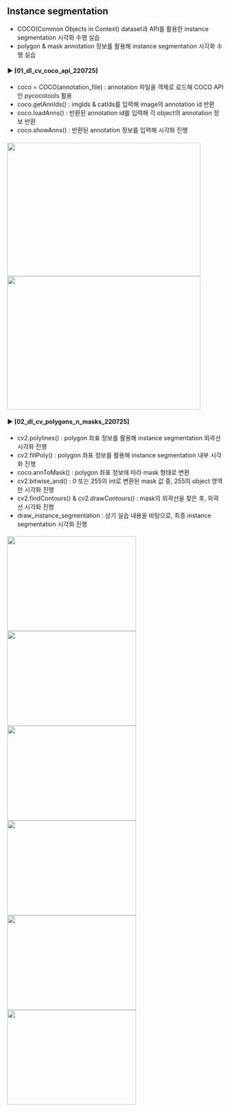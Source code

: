 ####
## Instance segmentation  
- COCO(Common Objects in Context) dataset과 API를 활용한 instance segmentation 시각화 수행 실습
- polygon & mask annotation 정보를 활용해 instance segmentation 시각화 수행 실습
####
#### ► [01_dl_cv_coco_api_220725]  
- coco = COCO(annotation_file) : annotation 파일을 객체로 로드해 COCO API인 pycocotools 활용
- coco.getAnnIds() : imgIds & catIds를 입력해 image의 annotation id 반환
- coco.loadAnns() : 반환된 annotation id를 입력해 각 object의 annotation 정보 반환
- coco.showAnns() : 반환된 annotation 정보를 입력해 시각화 진행
####
<img src="https://user-images.githubusercontent.com/109773795/184450892-c0e09504-0f71-45c1-9946-58c35cc5a8a2.png" width="450" height="310"/><img src="https://user-images.githubusercontent.com/109773795/184450899-bb76c9bc-0888-4570-b1c8-cc72d6174b4e.png" width="450" height="310"/>

####
#### ► [02_dl_cv_polygons_n_masks_220725]  
- cv2.polylines() : polygon 좌표 정보를 활용해 instance segmentation 외곽선 시각화 진행
- cv2.fillPoly() : polygon 좌표 정보를 활용해 instance segmentation 내부 시각화 진행
- coco.annToMask() : polygon 좌표 정보에 따라 mask 형태로 변환
- cv2.bitwise_and() : 0 또는 255의 int로 변환된 mask 값 중, 255의 object 영역만 시각화 진행 
- cv2.findContours() & cv2.drawContours() : mask의 외곽선을 찾은 후, 외곽선 시각화 진행 
- draw_instance_segmentation : 상기 실습 내용을 바탕으로, 최종 instance segmentation 시각화 진행
####
<img src="https://user-images.githubusercontent.com/109773795/184449990-4f63b03b-7cce-4fa9-bfba-74aab72eda5e.png" width="300" height="220"/><img src="https://user-images.githubusercontent.com/109773795/184450083-9db6412e-ef88-4f48-b9c4-7287533dfa31.png" width="300" height="220"/><img src="https://user-images.githubusercontent.com/109773795/184450133-485249d7-60e5-4672-baae-c20b3599de06.png" width="300" height="220"/>
<img src="https://user-images.githubusercontent.com/109773795/184450106-8adfc59b-658b-4d8f-8c8b-25100831a2af.png" width="300" height="220"/><img src="https://user-images.githubusercontent.com/109773795/184450108-ec0d1b7b-528b-4747-847c-1dd12a353565.png" width="300" height="220"/><img src="https://user-images.githubusercontent.com/109773795/184450118-aecffbd3-2a8d-4d5f-9544-ca481a6b53f9.png" width="300" height="220"/>

####
